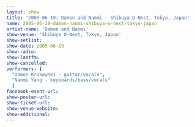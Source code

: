 ```yaml
---
layout: show
title: '2005-06-19: Damon and Naomi - Shibuya O-Nest, Tokyo, Japan'
name: 2005-06-19-damon-naomi-shibuya-o-nest-tokyo-japan
artist-name: 'Damon and Naomi'
show-venue: 'Shibuya O-Nest, Tokyo, Japan'
show-setlist: 
show-date: 2005-06-19
show-radio: 
show-lastfm: 
show-cancelled: 
performers: [
  "Damon Krukowski - guitar/vocals",
  "Naomi Yang - keyboards/bass/vocals"
  ]
facebook-event-url: 
show-poster-url: 
show-ticket-url: 
show-venue-website: 
show-additional: 
---
```


